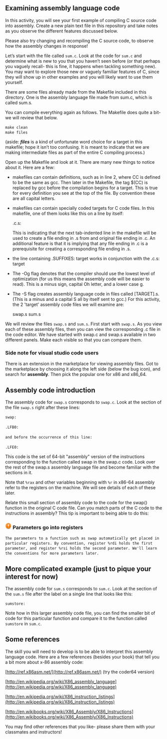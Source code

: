 

## Examining assembly language code

In this activity, you will see your first example of compiling C source code into assembly. Create a new plain text file in this repository and take notes as you observe the different features discussed below.

Please also try changing and recompiling the C source code, to observe how the assembly changes in response!

Let’s start with the file called `sum.c`.  Look at the code for `sum.c` and determine what is new to you that you haven’t seen before (or that perhaps you vaguely recall- this is fine, it happens when tackling something new).  You may want to explore those new or vaguely familiar features of C, since they will show up in other examples and you will likely want to use them yourself. 

There are some files already made from the Makefile included in this directory. One is the assembly language file made from sum.c, which is called sum.s.

You can compile everything again as follows. The Makefile does quite a bit- we will review that below.

    make clean
	make files

(aside: **_files_** is a kind of unfortunate word choice for a target in this makefile; hope it isn’t too confusing. It is meant to indicate that we are making intermediate files as part of the entire C compiling process.)

Open up the Makefile and look at it.  There are many new things to notice about it. Here are a few:

* makefiles can contain definitions, such as in line 2, where CC is defined to be the same as gcc.  Then later in the Makefile, the tag $(CC)  is replaced by gcc before the compilation begins for a target. This is true for every definition you see at the top of the file. By convention these are all capital letters.

* makefiles can contain specially coded targets for C code files. In this makefile, one of them looks like this on a line by itself:

    .c.s:
	
	This is indicating that the next tab-indented line in the makefile will be used to create a file ending in .s from and original file ending in .c. An additional feature is that it is implying that any file ending in .c is a prerequisite for creating a corresponding file ending in .s.

* the line containing .SUFFIXES: target works in conjunction with the .c.s: target

* The -Og flag denotes that the compiler should use the lowest level of optimization (for us this means the assembly code will be easier to read). This is a minus sign, capital Oh letter,  and a lower case g. 

* The -S flag creates assembly language code in files called [TARGET].s. (This is a minus and a capital S all by itself sent to gcc.) For this activity, the 2 'target' assembly code files we will examine are:

    swap.s
	sum.s

We will review the files `swap.s` and `sum.s`.  First start with `swap.s`. As you view each of these assembly files, then you can view the corresponding .c file in the code editor. We have started with swap.c and swap.s available in two different panels. Make each visible so that you can compare them.

### Side note for visual studio code users

There is an extension in the marketplace for viewing assembly files. Got to the marketplace by choosing it along the left side (below the bug icon), and search for **assembly**. Then pick the popular one for x86 and x86_64.

## Assembly code introduction

The assembly code for `swap.s` corresponds to `swap.c`. Look at the section of the file `swap.s` right after these lines:

    swap:

    .LFB0:

    and before the occurrence of this line:

    .LFE0:

This code is the set of 64-bit "assembly" version of the instructions corresponding to the function called swap in the swap.c code.  Look over the rest of the swap.s assembly language file and become familiar with the sections in it.


Note that `%rax` and other variables beginning with `%r` in x86-64 assembly refer to the registers on the machine.  We will see details of each of these later.

Relate this small section of assembly code to the code for the swap() function in the original C code file.  Can you match parts of the C code to the instructions in assembly? This tip is important to being able to do this:



### <img src="../img/emblem-important.svg" alt="Important" width="20" align="bottom"> Parameters go into registers

    The parameters to a function such as swap automatically get placed in particular registers. By convention, register %rdi holds the first parameter, and register %rsi holds the second parameter. We'll learn the conventions for more parameters later.



## More complicated example (just to pique your interest for now)

The assembly code for `sum.s` corresponds to `sum.c`. Look at the section of the `sum.s` file after the label on a single line that looks like this:

    sumstore:

Note how in this larger assembly code file, you can find the smaller bit of code for this particular function and compare it to the function called `sumstore` in `sum.c`.

## Some references

The skill you will need to develop is to be able to interpret this assembly language code.  Here are a few references (besides your book) that tell you a bit more about x-86 assembly code:

[http://ref.x86asm.net/](http://ref.x86asm.net/)   (try the coder64 version)

[http://en.wikipedia.org/wiki/X86_assembly_language](http://en.wikipedia.org/wiki/X86_assembly_language)

[http://en.wikipedia.org/wiki/X86_instruction_listings](http://en.wikipedia.org/wiki/X86_instruction_listings)

[http://en.wikibooks.org/wiki/X86_Assembly/X86_Instructions](http://en.wikibooks.org/wiki/X86_Assembly/X86_Instructions)

You may find other references that you like- please share them with your classmates and instructors!


<!-- not sure where this came from (LS)
### Getting started
There are various things you can do to quickly and efficiently configure your Codio Box to your exact requirements. 

### GUI Applications and the Virtual Desktop 
The Virtual Desktop allows you auto develop GUI based applications using any programming language. You can install a Virtual Desktop in your Box. You can then start the desktop and view it within the Codio IDE or in a new browser tab.

[Virtual Desktop documentation](https://codio.com/docs/ide/boxes/installsw/gui/)


### Command line access and the Terminal window
All Codio Boxes provide sudo level privileges to the underlying Ubuntu server. This means you can install and configure any component you like. You access the terminal from the **Tools->Terminal** menu item.

### Debugger
The Codio IDE comes with a powerful visual debugger. Currently we support Python, Java, C, C++ and NodeJS. Other languages can be added on request.

[Debugger documentation](https://codio.com/docs/ide/features/debugging/)


### Content authoring and assessments
Codio comes with a very powerful content authoring tool, Codio Guides. Guides is also where you create all forms of auto-graded assessments. 

- [Guides documentation](https://codio.com/docs/content/authoring/overview/)
- [Assessments documentation](https://codio.com/docs/content/authoring/assessments/)

### Templating Box configurations and projects
Codio offers two very powerful templating options so you can create new projects from those templates with just a couple of clicks. **Stacks** allow you to create snapshots of the Box’s underlying software configuration. You can then create new projects from a Stack avoiding having to configure anew each time you start a new project. **Starter Packs** allow you to template an entire project, including workspace code.

- [Stacks documentation](https://codio.com/docs/project/stacks/)
- [Starter Packs documentation](https://codio.com/docs/project/packs/)

### Install software
You can always install software onto your Box using the command line. However, Codio offers a shortcut for commonly installed components that can be accessed from the **Tools->Install Software** menu.

We can easily add new items to the Install Software screen, so feel free to submit requests.

[Install Software documentation](https://codio.com/docs/ide/boxes/installsw/box-parts/)

-->
